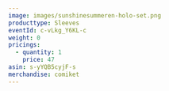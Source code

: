 ```yaml
---
image: images/sunshinesummeren-holo-set.png
producttype: Sleeves
eventId: c-vLkg_Y6KL-c
weight: 0
pricings:
  - quantity: 1
    price: 47
asin: s-yYQB5cyjF-s
merchandise: comiket
---
```

